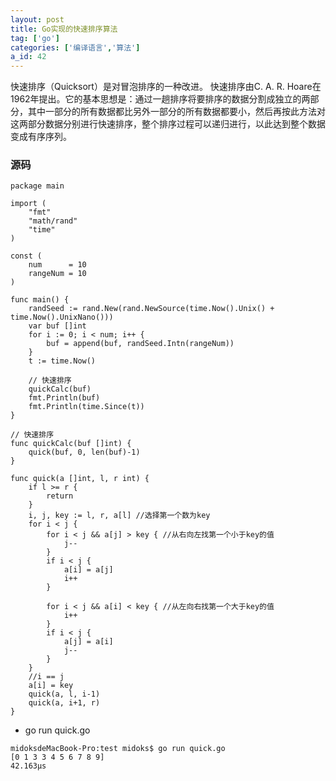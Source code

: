 ```yaml
---
layout: post
title: Go实现的快速排序算法
tag: ['go']
categories: ['编译语言','算法']
a_id: 42
---
```


快速排序（Quicksort）是对冒泡排序的一种改进。
快速排序由C. A. R. Hoare在1962年提出。它的基本思想是：通过一趟排序将要排序的数据分割成独立的两部分，其中一部分的所有数据都比另外一部分的所有数据都要小，然后再按此方法对这两部分数据分别进行快速排序，整个排序过程可以递归进行，以此达到整个数据变成有序序列。

### 源码

```
package main

import (
    "fmt"
    "math/rand"
    "time"
)

const (
    num      = 10
    rangeNum = 10
)

func main() {
    randSeed := rand.New(rand.NewSource(time.Now().Unix() + time.Now().UnixNano()))
    var buf []int
    for i := 0; i < num; i++ {
        buf = append(buf, randSeed.Intn(rangeNum))
    }
    t := time.Now()

    // 快速排序
    quickCalc(buf)
    fmt.Println(buf)
    fmt.Println(time.Since(t))
}

// 快速排序
func quickCalc(buf []int) {
    quick(buf, 0, len(buf)-1)
}

func quick(a []int, l, r int) {
    if l >= r {
        return
    }
    i, j, key := l, r, a[l] //选择第一个数为key
    for i < j {
        for i < j && a[j] > key { //从右向左找第一个小于key的值
            j--
        }
        if i < j {
            a[i] = a[j]
            i++
        }

        for i < j && a[i] < key { //从左向右找第一个大于key的值
            i++
        }
        if i < j {
            a[j] = a[i]
            j--
        }
    }
    //i == j
    a[i] = key
    quick(a, l, i-1)
    quick(a, i+1, r)
}

```

- go run quick.go

```
midoksdeMacBook-Pro:test midoks$ go run quick.go 
[0 1 3 3 4 5 6 7 8 9]
42.163µs
```